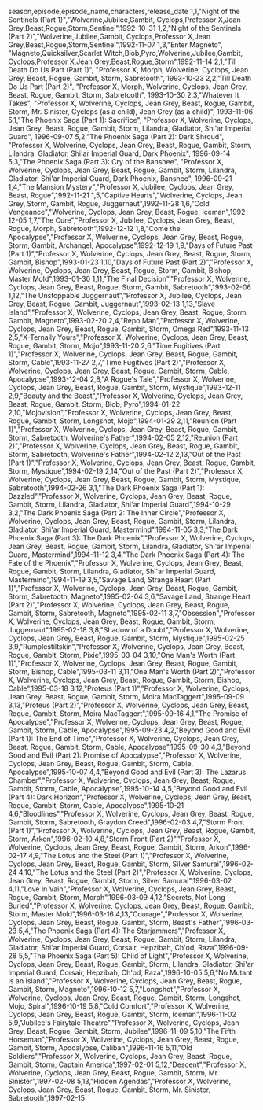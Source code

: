 season,episode,episode_name,characters,release_date
1,1,"Night of the Sentinels (Part 1)","Wolverine,Jubilee,Gambit, Cyclops,Professor X,Jean Grey,Beast,Rogue,Storm,Sentinel",1992-10-31
1,2,"Night of the Sentinels (Part 2)","Wolverine,Jubilee,Gambit, Cyclops,Professor X,Jean Grey,Beast,Rogue,Storm,Sentinel",1992-11-07
1,3,"Enter Magneto", "Magneto,Quicksilver,Scarlet Witch,Blob,Pyro,Wolverine,Jubilee,Gambit, Cyclops,Professor X,Jean Grey,Beast,Rogue,Storm",1992-11-14
2,1,"Till Death Do Us Part (Part 1)", "Professor X, Morph, Wolverine, Cyclops, Jean Grey, Beast, Rogue, Gambit, Storm, Sabretooth", 1993-10-23
2,2,"Till Death Do Us Part (Part 2)", "Professor X, Morph, Wolverine, Cyclops, Jean Grey, Beast, Rogue, Gambit, Storm, Sabretooth", 1993-10-30
2,3,"Whatever It Takes", "Professor X, Wolverine, Cyclops, Jean Grey, Beast, Rogue, Gambit, Storm, Mr. Sinister, Cyclops (as a child), Jean Grey (as a child)", 1993-11-06
5,1,"The Phoenix Saga (Part 1): Sacrifice", "Professor X, Wolverine, Cyclops, Jean Grey, Beast, Rogue, Gambit, Storm, Lilandra, Gladiator, Shi'ar Imperial Guard", 1996-09-07
5,2,"The Phoenix Saga (Part 2): Dark Shroud", "Professor X, Wolverine, Cyclops, Jean Grey, Beast, Rogue, Gambit, Storm, Lilandra, Gladiator, Shi'ar Imperial Guard, Dark Phoenix", 1996-09-14
5,3,"The Phoenix Saga (Part 3): Cry of the Banshee", "Professor X, Wolverine, Cyclops, Jean Grey, Beast, Rogue, Gambit, Storm, Lilandra, Gladiator, Shi'ar Imperial Guard, Dark Phoenix, Banshee", 1996-09-21 
1,4,"The Mansion Mystery","Professor X, Jubilee, Cyclops, Jean Grey, Beast, Rogue",1992-11-21
1,5,"Captive Hearts","Wolverine, Cyclops, Jean Grey, Storm, Gambit, Rogue, Juggernaut",1992-11-28
1,6,"Cold Vengeance","Wolverine, Cyclops, Jean Grey, Beast, Rogue, Iceman",1992-12-05
1,7,"The Cure","Professor X, Jubilee, Cyclops, Jean Grey, Beast, Rogue, Morph, Sabretooth",1992-12-12
1,8,"Come the Apocalypse","Professor X, Wolverine, Cyclops, Jean Grey, Beast, Rogue, Storm, Gambit, Archangel, Apocalypse",1992-12-19
1,9,"Days of Future Past (Part 1)","Professor X, Wolverine, Cyclops, Jean Grey, Beast, Rogue, Storm, Gambit, Bishop",1993-01-23
1,10,"Days of Future Past (Part 2)","Professor X, Wolverine, Cyclops, Jean Grey, Beast, Rogue, Storm, Gambit, Bishop, Master Mold",1993-01-30
1,11,"The Final Decision","Professor X, Wolverine, Cyclops, Jean Grey, Beast, Rogue, Storm, Gambit, Sabretooth",1993-02-06
1,12,"The Unstoppable Juggernaut","Professor X, Jubilee, Cyclops, Jean Grey, Beast, Rogue, Gambit, Juggernaut",1993-02-13
1,13,"Slave Island","Professor X, Wolverine, Cyclops, Jean Grey, Beast, Rogue, Storm, Gambit, Magneto",1993-02-20
2,4,"Repo Man","Professor X, Wolverine, Cyclops, Jean Grey, Beast, Rogue, Gambit, Storm, Omega Red",1993-11-13
2,5,"X-Ternally Yours","Professor X, Wolverine, Cyclops, Jean Grey, Beast, Rogue, Gambit, Storm, Mojo",1993-11-20
2,6,"Time Fugitives (Part 1)","Professor X, Wolverine, Cyclops, Jean Grey, Beast, Rogue, Gambit, Storm, Cable",1993-11-27
2,7,"Time Fugitives (Part 2)","Professor X, Wolverine, Cyclops, Jean Grey, Beast, Rogue, Gambit, Storm, Cable, Apocalypse",1993-12-04
2,8,"A Rogue's Tale","Professor X, Wolverine, Cyclops, Jean Grey, Beast, Rogue, Gambit, Storm, Mystique",1993-12-11
2,9,"Beauty and the Beast","Professor X, Wolverine, Cyclops, Jean Grey, Beast, Rogue, Gambit, Storm, Blob, Pyro",1994-01-22
2,10,"Mojovision","Professor X, Wolverine, Cyclops, Jean Grey, Beast, Rogue, Gambit, Storm, Longshot, Mojo",1994-01-29
2,11,"Reunion (Part 1)","Professor X, Wolverine, Cyclops, Jean Grey, Beast, Rogue, Gambit, Storm, Sabretooth, Wolverine's Father",1994-02-05
2,12,"Reunion (Part 2)","Professor X, Wolverine, Cyclops, Jean Grey, Beast, Rogue, Gambit, Storm, Sabretooth, Wolverine's Father",1994-02-12
2,13,"Out of the Past (Part 1)","Professor X, Wolverine, Cyclops, Jean Grey, Beast, Rogue, Gambit, Storm, Mystique",1994-02-19
2,14,"Out of the Past (Part 2)","Professor X, Wolverine, Cyclops, Jean Grey, Beast, Rogue, Gambit, Storm, Mystique, Sabretooth",1994-02-26
3,1,"The Dark Phoenix Saga (Part 1): Dazzled","Professor X, Wolverine, Cyclops, Jean Grey, Beast, Rogue, Gambit, Storm, Lilandra, Gladiator, Shi'ar Imperial Guard",1994-10-29
3,2,"The Dark Phoenix Saga (Part 2: The Inner Circle","Professor X, Wolverine, Cyclops, Jean Grey, Beast, Rogue, Gambit, Storm, Lilandra, Gladiator, Shi'ar Imperial Guard, Mastermind",1994-11-05
3,3,"The Dark Phoenix Saga (Part 3): The Dark Phoenix","Professor X, Wolverine, Cyclops, Jean Grey, Beast, Rogue, Gambit, Storm, Lilandra, Gladiator, Shi'ar Imperial Guard, Mastermind",1994-11-12
3,4,"The Dark Phoenix Saga (Part 4): The Fate of the Phoenix","Professor X, Wolverine, Cyclops, Jean Grey, Beast, Rogue, Gambit, Storm, Lilandra, Gladiator, Shi'ar Imperial Guard, Mastermind",1994-11-19
3,5,"Savage Land, Strange Heart (Part 1)","Professor X, Wolverine, Cyclops, Jean Grey, Beast, Rogue, Gambit, Storm, Sabretooth, Magneto",1995-02-04
3,6,"Savage Land, Strange Heart (Part 2)","Professor X, Wolverine, Cyclops, Jean Grey, Beast, Rogue, Gambit, Storm, Sabretooth, Magneto",1995-02-11
3,7,"Obsession","Professor X, Wolverine, Cyclops, Jean Grey, Beast, Rogue, Gambit, Storm, Juggernaut",1995-02-18
3,8,"Shadow of a Doubt","Professor X, Wolverine, Cyclops, Jean Grey, Beast, Rogue, Gambit, Storm, Mystique",1995-02-25
3,9,"Rumplestiltskin","Professor X, Wolverine, Cyclops, Jean Grey, Beast, Rogue, Gambit, Storm, Pixie",1995-03-04
3,10,"One Man's Worth (Part 1)","Professor X, Wolverine, Cyclops, Jean Grey, Beast, Rogue, Gambit, Storm, Bishop, Cable",1995-03-11
3,11,"One Man's Worth (Part 2)","Professor X, Wolverine, Cyclops, Jean Grey, Beast, Rogue, Gambit, Storm, Bishop, Cable",1995-03-18
3,12,"Proteus (Part 1)","Professor X, Wolverine, Cyclops, Jean Grey, Beast, Rogue, Gambit, Storm, Moira MacTaggert",1995-09-09
3,13,"Proteus (Part 2)","Professor X, Wolverine, Cyclops, Jean Grey, Beast, Rogue, Gambit, Storm, Moira MacTaggert",1995-09-16
4,1,"The Promise of Apocalypse","Professor X, Wolverine, Cyclops, Jean Grey, Beast, Rogue, Gambit, Storm, Cable, Apocalypse",1995-09-23
4,2,"Beyond Good and Evil (Part 1): The End of Time","Professor X, Wolverine, Cyclops, Jean Grey, Beast, Rogue, Gambit, Storm, Cable, Apocalypse",1995-09-30
4,3,"Beyond Good and Evil (Part 2): Promise of Apocalypse","Professor X, Wolverine, Cyclops, Jean Grey, Beast, Rogue, Gambit, Storm, Cable, Apocalypse",1995-10-07
4,4,"Beyond Good and Evil (Part 3): The Lazarus Chamber","Professor X, Wolverine, Cyclops, Jean Grey, Beast, Rogue, Gambit, Storm, Cable, Apocalypse",1995-10-14
4,5,"Beyond Good and Evil (Part 4): Dark Horizon","Professor X, Wolverine, Cyclops, Jean Grey, Beast, Rogue, Gambit, Storm, Cable, Apocalypse",1995-10-21
4,6,"Bloodlines","Professor X, Wolverine, Cyclops, Jean Grey, Beast, Rogue, Gambit, Storm, Sabretooth, Graydon Creed",1996-02-03
4,7,"Storm Front (Part 1)","Professor X, Wolverine, Cyclops, Jean Grey, Beast, Rogue, Gambit, Storm, Arkon",1996-02-10
4,8,"Storm Front (Part 2)","Professor X, Wolverine, Cyclops, Jean Grey, Beast, Rogue, Gambit, Storm, Arkon",1996-02-17
4,9,"The Lotus and the Steel (Part 1)","Professor X, Wolverine, Cyclops, Jean Grey, Beast, Rogue, Gambit, Storm, Silver Samurai",1996-02-24
4,10,"The Lotus and the Steel (Part 2)","Professor X, Wolverine, Cyclops, Jean Grey, Beast, Rogue, Gambit, Storm, Silver Samurai",1996-03-02
4,11,"Love in Vain","Professor X, Wolverine, Cyclops, Jean Grey, Beast, Rogue, Gambit, Storm, Morph",1996-03-09
4,12,"Secrets, Not Long Buried","Professor X, Wolverine, Cyclops, Jean Grey, Beast, Rogue, Gambit, Storm, Master Mold",1996-03-16
4,13,"Courage","Professor X, Wolverine, Cyclops, Jean Grey, Beast, Rogue, Gambit, Storm, Beast's Father",1996-03-23
5,4,"The Phoenix Saga (Part 4): The Starjammers","Professor X, Wolverine, Cyclops, Jean Grey, Beast, Rogue, Gambit, Storm, Lilandra, Gladiator, Shi'ar Imperial Guard, Corsair, Hepzibah, Ch'od, Raza",1996-09-28
5,5,"The Phoenix Saga (Part 5): Child of Light","Professor X, Wolverine, Cyclops, Jean Grey, Beast, Rogue, Gambit, Storm, Lilandra, Gladiator, Shi'ar Imperial Guard, Corsair, Hepzibah, Ch'od, Raza",1996-10-05
5,6,"No Mutant Is an Island","Professor X, Wolverine, Cyclops, Jean Grey, Beast, Rogue, Gambit, Storm, Magneto",1996-10-12
5,7,"Longshot","Professor X, Wolverine, Cyclops, Jean Grey, Beast, Rogue, Gambit, Storm, Longshot, Mojo, Spiral",1996-10-19
5,8,"Cold Comfort","Professor X, Wolverine, Cyclops, Jean Grey, Beast, Rogue, Gambit, Storm, Iceman",1996-11-02
5,9,"Jubilee's Fairytale Theatre","Professor X, Wolverine, Cyclops, Jean Grey, Beast, Rogue, Gambit, Storm, Jubilee",1996-11-09
5,10,"The Fifth Horseman","Professor X, Wolverine, Cyclops, Jean Grey, Beast, Rogue, Gambit, Storm, Apocalypse, Caliban",1996-11-16
5,11,"Old Soldiers","Professor X, Wolverine, Cyclops, Jean Grey, Beast, Rogue, Gambit, Storm, Captain America",1997-02-01
5,12,"Descent","Professor X, Wolverine, Cyclops, Jean Grey, Beast, Rogue, Gambit, Storm, Mr. Sinister",1997-02-08
5,13,"Hidden Agendas","Professor X, Wolverine, Cyclops, Jean Grey, Beast, Rogue, Gambit, Storm, Mr. Sinister, Sabretooth",1997-02-15
